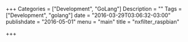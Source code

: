 +++
Categories = ["Development", "GoLang"]
Description = ""
Tags = ["Development", "golang"]
date = "2016-03-29T03:06:32-03:00"
publishdate = "2016-05-01"
menu = "main"
title = "nxfilter_raspbian"

+++

